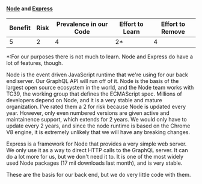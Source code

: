#### [Node](https://nodejs.org/en/) and [Express](http://expressjs.com/)

| Benefit | Risk | Prevalence in our Code | Effort to Learn | Effort to Remove |
| ------- | ---- | ---------------------- | --------------- | ---------------- |
| 5       | 2    | 4                      | 2\*             | 4                |

\*:For our purposes there is not much to learn. Node and Express do have a lot of features, though.

Node is the event driven JavaScript runtime that we're using for our back end server. Our GraphQL API will run off of it. Node is the basis of the largest open source ecosystem in the world, and the Node team works with TC39, the working group that defines the ECMAScript spec. Millions of developers depend on Node, and it is a very stable and mature organization. I've rated them a 2 for risk because Node is updated every year. However, only even numbered versions are given active and maintainence support, which extends for 2 years. We would only have to update every 2 years, and since the node runtime is based on the Chrome V8 engine, it is extremely unlikely that we will have any breaking changes.

Express is a framework for Node that provides a very simple web server. We only use it as a way to direct HTTP calls to the GraphQL server. It can do a lot more for us, but we don't need it to. It is one of the most widely used Node packages (17 mil downloads last month), and is very stable.

These are the basis for our back end, but we do very little code with them.
